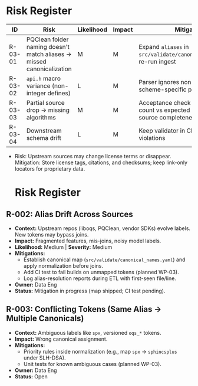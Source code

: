 # Risk Register

| ID | Risk | Likelihood | Impact | Mitigation | Status |
|----|------|------------|--------|------------|--------|
| R-03-01 | PQClean folder naming doesn't match aliases → missed canonicalization | M | M | Expand `aliases` in `src/validate/canonical_names.yaml`; re-run ingest | Open |
| R-03-02 | `api.h` macro variance (non-integer defines) | L | M | Parser ignores non-int; add scheme-specific patches if needed | Monitoring |
| R-03-03 | Partial source drop → missing algorithms | M | M | Acceptance check compares record count vs expected sets; verify source completeness | Open |
| R-03-04 | Downstream schema drift | L | M | Keep validator in CI; fail on schema violations | Open |



- Risk: Upstream sources may change license terms or disappear.  
  Mitigation: Store license tags, citations, and checksums; keep link-only locators for proprietary data.

  # Risk Register

## R-002: Alias Drift Across Sources
- **Context:** Upstream repos (liboqs, PQClean, vendor SDKs) evolve labels. New tokens may bypass joins.
- **Impact:** Fragmented features, mis-joins, noisy model labels.
- **Likelihood:** Medium | **Severity:** Medium
- **Mitigations:**
  - Establish canonical map (`src/validate/canonical_names.yaml`) and apply normalization before joins.
  - Add CI test to fail builds on unmapped tokens (planned WP-03).
  - Log alias-resolution reports during ETL with first-seen file/line.
- **Owner:** Data Eng
- **Status:** Mitigation in progress (map shipped; CI test pending).

## R-003: Conflicting Tokens (Same Alias → Multiple Canonicals)
- **Context:** Ambiguous labels like `spx`, versioned `oqs_*` tokens.
- **Impact:** Wrong canonical assignment.
- **Mitigations:**
  - Priority rules inside normalization (e.g., map `spx` → `sphincsplus` under SLH-DSA).
  - Unit tests for known ambiguous cases (planned WP-03).
- **Owner:** Data Eng
- **Status:** Open



